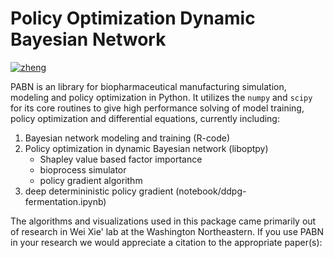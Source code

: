 Policy Optimization Dynamic Bayesian Network
===========
[![zheng](https://img.shields.io/badge/Author-Zheng.H-yellow)](https://zhenghuazx.github.io/hua.zheng/)

PABN is an library for biopharmaceutical manufacturing simulation, modeling and policy optimization in Python. It utilizes the `numpy` and `scipy`
for its core routines to give high performance solving of model training, policy optimization and differential equations, currently
including:

1. Bayesian network modeling and training (R-code)
2. Policy optimization in dynamic Bayesian network (liboptpy)
    * Shapley value based factor importance
    * bioprocess simulator
    * policy gradient algorithm
3. deep determininistic policy gradient (notebook/ddpg-fermentation.ipynb)

The algorithms and visualizations used in this package came primarily out of research in Wei Xie' lab at the Washington Northeastern. If you use PABN in your research we would appreciate a citation to the appropriate paper(s):
